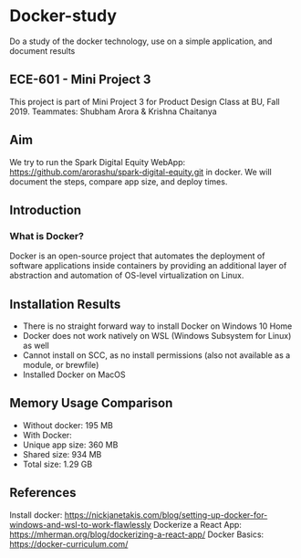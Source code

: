 # Docker-study
Do a study of the docker technology, use on a simple application, and document results

## ECE-601 - Mini Project 3
This project is part of Mini Project 3 for Product Design Class at BU, Fall 2019.
Teammates: Shubham Arora & Krishna Chaitanya 

## Aim
We try to run the Spark Digital Equity WebApp: https://github.com/arorashu/spark-digital-equity.git
in docker. We will document the steps, compare app size, and deploy times.

## Introduction

### What is Docker?
Docker is an open-source project that automates the deployment of software applications inside containers by providing an additional layer of abstraction and automation of OS-level virtualization on Linux.


## Installation Results
 - There is no straight forward way to install Docker on Windows 10 Home
 - Docker does not work natively on WSL (Windows Subsystem for Linux) as well 
 - Cannot install on SCC, as no install permissions (also not available as a module, or brewfile)
 - Installed Docker on MacOS

## Memory Usage Comparison
 - Without docker: 195 MB
 - With Docker: 
  - Unique app size: 360 MB 
  - Shared size: 934 MB
  - Total size: 1.29 GB

## References

Install docker: https://nickjanetakis.com/blog/setting-up-docker-for-windows-and-wsl-to-work-flawlessly
Dockerize a React App: https://mherman.org/blog/dockerizing-a-react-app/
Docker Basics: https://docker-curriculum.com/


